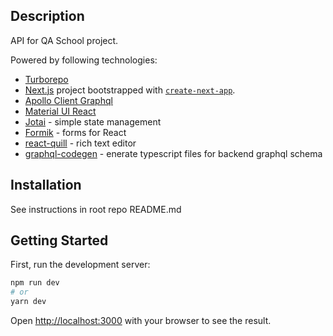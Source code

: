 ## Description

API for QA School project.

Powered by following technologies:

- [Turborepo](https://turbo.build/)
- [Next.js](https://nextjs.org/) project bootstrapped with [`create-next-app`](https://github.com/vercel/next.js/tree/canary/packages/create-next-app).
- [Apollo Client Graphql](https://www.apollographql.com/docs/react/)
- [Material UI React](https://mui.com/material-ui/getting-started/overview/)
- [Jotai](https://jotai.org/) - simple state management
- [Formik](https://formik.org/) - forms for React
- [react-quill](https://www.npmjs.com/package/react-quill) - rich text editor
- [graphql-codegen](https://the-guild.dev/graphql/codegen/docs/getting-started) - enerate typescript files for backend graphql schema

## Installation

See instructions in root repo README.md

## Getting Started

First, run the development server:

```bash
npm run dev
# or
yarn dev
```

Open [http://localhost:3000](http://localhost:3000) with your browser to see the result.
